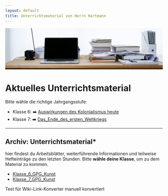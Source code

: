 ```yaml
---
layout: default
title: Unterrichtsmaterial von Herrn Hartmann
---
```

![freddie-marriage-vSchPA-YA_A-unsplash](freddie-marriage-vSchPA-YA_A-unsplash.jpg)

# Aktuelles Unterrichtsmaterial

Bitte wähle die richtige Jahrgangsstufe:

- Klasse 6: ➡️ [Auswirkungen des Kolonialismus heute](GPG_6/Arbeitsblätter_GPG_6/01_Auswirkungen_des-Kolonialismus_heute/Auswirkungen_des_Kolonialismus_heute)
- Klasse 7: ➡️ [Das_Ende_des_ersten_Weltkriegs](GPG_7/Arbeitsblätter_GPG_7/Das_Ende_des_ersten_Weltkriegs)
 
---
## Archiv: Unterrichtsmaterial*

hier findest du Arbeitsblätter, weiterführende Informationen und teilweise Hefteinträge zu den letzten Stunden. Bitte **wähle deine Klasse**, um zu dem Material zu kommen.

- [Klasse_6_GPG_Kunst](Klasse_6_GPG_Kunst)
- [Klasse_7_GPG_Kunst](Klasse_7_GPG_Kunst)


 Test für Wiki-Link-Konverter manuell konvertiert
